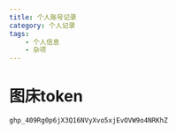 ```yaml
---
title: 个人账号记录
category: 个人记录
tags:
    - 个人信息
    - 杂项
---
```



# 图床token
```bash
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
```

